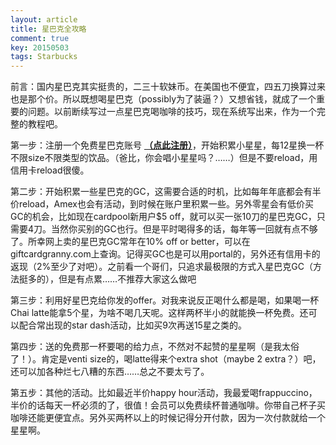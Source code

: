 ```yaml
---
layout: article
title: 星巴克全攻略
comment: true
key: 20150503
tags: Starbucks
---
```


前言：国内星巴克其实挺贵的，二三十软妹币。在美国也不便宜，四五刀换算过来也是那个价。所以既想喝星巴克（possibly为了装逼？）又想省钱，就成了一个重要的问题。以前断续写过一点星巴克喝咖啡的技巧，现在系统写出来，作为一个完整的教程吧。

第一步：注册一个免费星巴克账号
**[（点此注册）](https://www.starbucks.com/account/create/redeem/MCP131XSR?utm_source=extole&utm_medium=referral&utm_campaign=msr_referral_program&xtl_coupon_code=1&utm_source=MSR1to1&utm_medium=email&utm_content=hero&utm_campaign=US_Overlay1261Wave3&cta_id=54e3723b368aa66c7400001c&xtl_client_id=106223&xtl_campaign_id=54f68701368aa6fd00000049&xtl_share_zone_name=microsite&xtl_zone_name=friend_landing_coupon&xtl_site_id=81f628a3a6a95a261c5cd47f&xtl_share_id=6149172321054435805&xtl_click_id=6184185991026382565)**，开始积累小星星，每12星换一杯不限size不限类型的饮品。（爸比，你会唱小星星吗？……）但是不要reload，用信用卡reload很傻。

第二步：开始积累一些星巴克的GC，这需要合适的时机，比如每年年底都会有半价reload，Amex也会有活动，到时候在账户里积累一些。另外零星会有低价买GC的机会，比如现在cardpool新用户$5 off，就可以买一张10刀的星巴克GC，只需要4刀。当然你买别的GC也行。但是平时喝得多的话，每年等一回就有点不够了。所幸网上卖的星巴克GC常年在10% off or better，可以在giftcardgranny.com上查询。记得买GC也是可以用portal的，另外还有信用卡的返现（2%至少了对吧）。之前看一个哥们，只追求最极限的方式入星巴克GC（方法挺多的），但是有点累……不推荐大家这么做吧

第三步：利用好星巴克给你发的offer。对我来说反正喝什么都是喝，如果喝一杯Chai latte能拿5个星，为啥不喝几天呢。这样两杯半小的就能换一杯免费。还可以配合常出现的star dash活动，比如买9次再送15星之类的。

第四步：送的免费那一杯要喝的给力点，不然对不起赞的星星啊（是我太俗了！）。肯定是venti size的，喝latte得来个extra shot（maybe 2 extra？）吧，还可以加各种烂七八糟的东西……总之不要太亏了。

第五步：其他的活动。比如最近半价happy hour活动，我最爱喝frappuccino，半价的话每天一杯必须的了，很值！会员可以免费续杯普通咖啡。你带自己杯子买咖啡还能更便宜点。另外买两杯以上的时候记得分开付款，因为一次付款就给一个星星啊。
